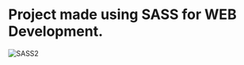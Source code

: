 # Project made using SASS for WEB Development.



![SASS2](https://user-images.githubusercontent.com/55300309/177654089-7f52bc01-1bbb-4db7-a308-39e643ac671a.jpg)
